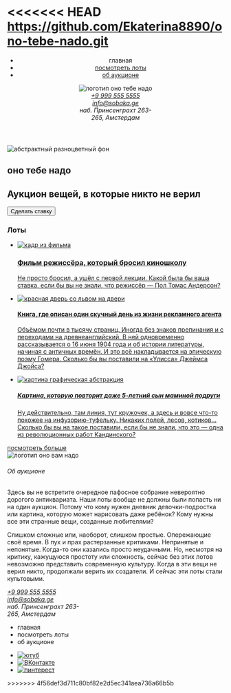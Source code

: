 <<<<<<< HEAD
https://github.com/Ekaterina8890/ono-tebe-nado.git
=======
<!DOCTYPE html>
<html lang="ru">
  <head>
    <meta charset="UTF-8" />
    <meta http-equiv="X-UA-Compatible" content="IE=edge" />
    <meta name="viewport" content="width=device-width, initial-scale=1.0" />
    <title>Оно тебе надо — аукцион вещей, в которые никто не верил</title>
    <link rel="stylesheet" href="fonts/fonts.css">
    <link rel="stylesheet" href="styles/global.css">
    <link rel="stylesheet" href="styles/style.css">
  </head>
  <body>
    <header class="header">
      <nav class="header__menu">
        <ul class="header__links-list">
          <li class="header__links-list-item header__links-list-item_no-bullit">
              главная
          </li>
          <li class="header__links-list-item">
            <a class="header__link" href="#lots"> 
              посмотреть лоты
            </a>
          </li>
          <li class="header__links-list-item">
            <a class="header__link" href="#about">
              об аукционе
            </a>
          </li>
        </ul>
      </nav>
      <a class="header__logo">
        <img class="header__logo-image"
        src="images/logo-black.svg"
        alt="логотип оно тебе надо"
        >
      </a>
      <address class="address">
        <div class="header__address">
         <a class="contact-list" 
          href="tel:+99995555555">
           +9 999 555 5555
         </a>
        </div>
        <div class="header__address">
         <a class="contact-list"
           href="mailto:info@sobaka.ge">
           info@sobaka.ge
         </a>
        </div>
        <div class="header__address" >
          наб. Принсенграхт 263-<br>265, Амстердам
        </div> 
    </address>
    </header>
    <main>
      <section class="cover">
        <img class="overlay background" 
          src="images/cover.jpg" 
          alt="абстрактный разноцветный фон"
        >
        <h1 class="cover__title">
          <span class="aligned-text">он<span class="letter-spacing-extended">о</span></span>
          <span class="aligned-text aligned-text_center">теб<span class="letter-spacing-extended">е</span></span> 
          <span class="aligned-text aligned-text_right letter-spacing-extended">н<span class="aligned-text aligned-text_right no-letter-spacing">адо</span></span>  
        </h1>
        <div class="cover__description">
          <h2 class="cover__description-text">
            Аукцион вещей, в которые никто не верил
          </h2>
          <button class="bet-button bet-button-link">
          Сделать ставку
          </button>
        </div>
      </section>
      <section class="lots" id="lots">
       <h3 class="lots__heading">
        Лоты
       </h3>
        <ul class="lots__card-list">
          <li class="lots__card-list-item">
            <a class="card-link" href="#">
              <article class="card card_type_film">
                <img class="card overlay"
                  src="images/card-lot-01.jpg"
                  alt="кадр из фильма">
                <h3 class="card__title">
                  Фильм режиссёра, который бросил киношколу
                </h3>
              <p class="card__text">
                Не просто бросил, а ушёл с первой лекции. Какой была бы ваша ставка, если бы вы не знали, что режиссёр — Пол Томас Андерсон?
              </p>
              </article>
            </a>
          </li>
            <li class="lots__card-list-item">
              <a class="card-link" href="#">
              <article class="card card_type_book">
                <img class="card overlay"
                  src="images/card-lot-02.jpg"
                  alt="красная дверь со львом на двери">
                <h4 class="card__title">
                  Книга, где описан один скучный день из жизни рекламного агента
                </h4>
                <p class="card__text">
                  Объёмом почти в тысячу страниц. Иногда без знаков препинания и с переходами на древнеанглийский. В ней одновременно рассказывается о 16 июня 1904 года и об истории литературы, начиная с античных времён. И это всё накладывается на эпическую поэму Гомера. Сколько бы вы поставили на «Улисса» Джеймса Джойса?
                </p>
              </article>
            </a>
            </li>
          <li class="lots__card-list-item">
            <a class="card-link" href="#">
            <article class="card card_type_picture">
              <img class="card overlay" 
              src="images/card-lot-03.jpg"
              alt="картина графическая абстракция">
            <h5 class="card__title">
              Картина, которую повторит даже 5-летний сын маминой подруги
            </h5>
            <p class="card__text">
              Ну действительно, там линия, тут кружочек, а здесь и вовсе что-то похожее на инфузорию-туфельку. Никаких полей, лесов, котиков... Сколько бы вы на такое поставили, если бы не знали, что это — одна из революционных работ Кандинского?
            </p>
            </article>
          </a>
          </li>
        </ul>
        <a class="lots__look-more-link" href="#">
          посмотреть больше
        </a>
      </section>
      <section class="about" id="about">
        <a class="about__logo">
          <img class="about__logo-image"
            src="images/logo-white.svg"
            alt="логотип оно вам надо">
        </a>
        <div class="about__column">
          <h6 class="about__title">
            Об аукционе
          </h6>
          <p class="about__text">
            Здесь вы не встретите очередное пафосное собрание невероятно дорогого антиквариата. Наши лоты вообще не должны были попасть ни на один аукцион. Потому что кому нужен дневник девочки-подростка или картина, которую может нарисовать даже ребёнок? Кому нужны все эти странные вещи, созданные любителями?
          </p>
          <p class="about__text">
            Слишком сложные или, наоборот, слишком простые. Опережающие своё время. В пух и прах растерзанные критиками. Непринятые и непонятые. Когда-то они казались просто неудачными. Но, несмотря на критику, кажущуюся простоту или сложность, сейчас без этих лотов невозможно представить современную культуру. Когда в эти вещи не верил никто, продолжали верить их создатели. И сейчас эти лоты стали культовыми.
          </p>
        </div>
      </section>
    </main>
    <footer class="footer">
      <address class="address">
        <div class="footer__address">
         <a class="contact-list" 
          href="tel:+99995555555">
           +9 999 555 5555
         </a>
        </div>
        <div class="footer__address">
         <a class="contact-list"
           href="mailto:info@sobaka.ge">
           info@sobaka.ge
         </a>
        </div>
         <div class="footer__address" >
          наб. Принсенграхт 263-<br>265, Амстердам
         </div> 
        </address>
      <nav class="footer__menu">
        <ul class="footer__menu-list">
          <li class="footer__menu-list-item footer__menu-link_active">
            главная
          </li>
          <li class="footer__menu-list-item footer__menu-link">
            посмотреть лоты
          </li>
          <li class="footer__menu-list-item footer__menu-link">
            об аукционе
          </li>
        </ul>
      </nav>
      <ul class="footer__social-list">
        <li class=" social-list-item ">
          <a class="social-link" href="#">
            <img class="footer__social-icon"
              src="images/yt.svg"
              alt="ютуб">
          </a>
        </li>
        <li class="social-link">
          <a class="social-link" href="#">
            <img class="footer__social-icon"
              src="images/vk.svg"
              alt="ВКонтакте">
          </a>
        </li>
        <li class="social-link">
          <a class="social-link" href="#">
            <img class="footer__social-icon" 
              src="images/pinterest.svg"
              alt="пинтерест">
            </a>
        </li>
      </ul>
    </footer>
  </body>
</html>
>>>>>>> 4f56def3d711c80bf82e2d5ec341aea736a66b5b
